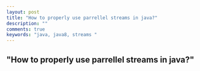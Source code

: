 ```yaml
---
layout: post
title: "How to properly use parrellel streams in java?"
description: ""
comments: true
keywords: "java, java8, streams "
---
```


## "How to properly use parrellel streams in java?"

